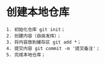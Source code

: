 <!--
 * @Author: ldx
 * @Date: 2021-03-10 11:57:52
 * @LastEditTime: 2021-03-10 12:01:42
 * @LastEditors: ldx
 * @Description: GitHub仓库与本地仓库关联
 * @FilePath: \my-docs\docs\git\GitHub仓库与本地仓库关联.md
-->
# 创建本地仓库

    1. 初始化仓库 git init；
    2. 创建内容（自由发挥）；
    3. 将内容放到缓存区 git add *；
    4. 提交内容 git commit -m '提交备注'；
    5. 完成本地仓库；